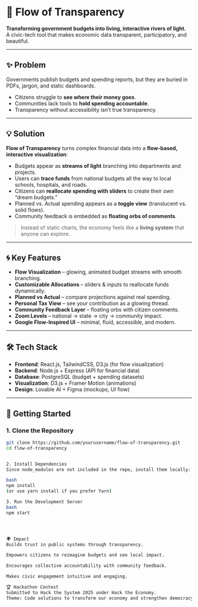# 🌊 Flow of Transparency  

**Transforming government budgets into living, interactive rivers of light.**  
A civic-tech tool that makes economic data transparent, participatory, and beautiful.  

---

## ✨ Problem  

Governments publish budgets and spending reports, but they are buried in PDFs, jargon, and static dashboards.  
- Citizens struggle to **see where their money goes**.  
- Communities lack tools to **hold spending accountable**.  
- Transparency without accessibility isn’t true transparency.  

---

## 💡 Solution  

**Flow of Transparency** turns complex financial data into a **flow-based, interactive visualization**:  
- Budgets appear as **streams of light** branching into departments and projects.  
- Users can **trace funds** from national budgets all the way to local schools, hospitals, and roads.  
- Citizens can **reallocate spending with sliders** to create their own “dream budgets.”  
- Planned vs. Actual spending appears as a **toggle view** (translucent vs. solid flows).  
- Community feedback is embedded as **floating orbs of comments**.  

> Instead of static charts, the economy feels like a **living system** that anyone can explore.  

---

## 🌀 Key Features  

- **Flow Visualization** – glowing, animated budget streams with smooth branching.  
- **Customizable Allocations** – sliders & inputs to reallocate funds dynamically.  
- **Planned vs Actual** – compare projections against real spending.  
- **Personal Tax View** – see your contribution as a glowing thread.  
- **Community Feedback Layer** – floating orbs with citizen comments.  
- **Zoom Levels** – national → state → city → community impact.  
- **Google Flow-Inspired UI** – minimal, fluid, accessible, and modern.  

---

## 🛠️ Tech Stack  

- **Frontend**: React.js, TailwindCSS, D3.js (for flow visualization)  
- **Backend**: Node.js + Express (API for financial data)  
- **Database**: PostgreSQL (budget + spending datasets)  
- **Visualization**: D3.js + Framer Motion (animations)  
- **Design**: Lovable AI + Figma (mockups, UI flow)  

---

## 🚀 Getting Started  

### 1. Clone the Repository  
```bash
git clone https://github.com/yourusername/flow-of-transparency.git
cd flow-of-transparency


2. Install Dependencies
Since node_modules are not included in the repo, install them locally:

bash
npm install
(or use yarn install if you prefer Yarn)

3. Run the Development Server
bash
npm start




🌍 Impact
Builds trust in public systems through transparency.

Empowers citizens to reimagine budgets and see local impact.

Encourages collective accountability with community feedback.

Makes civic engagement intuitive and engaging.

🏆 Hackathon Context
Submitted to Hack the System 2025 under Hack the Economy.
Theme: Code solutions to transform our economy and strengthen democracy.
